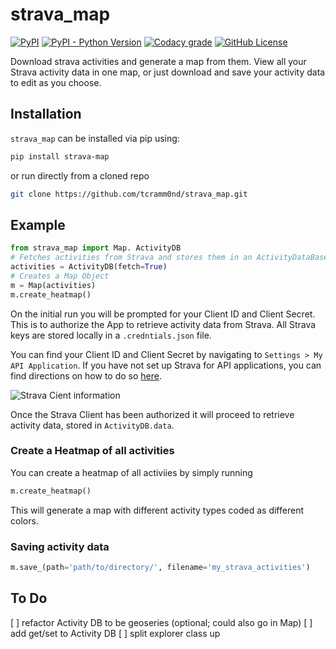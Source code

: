 # strava_map
[![PyPI](https://img.shields.io/pypi/v/strava-map)](https://pypi.org/project/strava-map/)
[![PyPI - Python Version](https://img.shields.io/pypi/pyversions/strava-map)](https://pypi.org/project/strava-map/)
[![Codacy grade](https://img.shields.io/codacy/grade/867cdf362b5d4470951f2da590356910)](https://www.codacy.com/gh/tcramm0nd/strava_map)
[![GitHub License](https://img.shields.io/github/license/tcramm0nd/strava_map)](https://github.com/tcramm0nd/strava_map/blob/main/LICENSE)

Download strava activities and generate a map from them. View all your Strava activity data in one map, or just download and save your activity data to edit as you choose.

## Installation
`strava_map` can be installed via pip using:

```bash 
pip install strava-map
```
or run directly from a cloned repo

```bash
git clone https://github.com/tcramm0nd/strava_map.git
```

## Example

```python
from strava_map import Map. ActivityDB
# Fetches activities from Strava and stores them in an ActivityDataBase
activities = ActivityDB(fetch=True)
# Creates a Map Object 
m = Map(activities)
m.create_heatmap()
```

On the initial run you will be prompted for your Client ID and Client Secret. This is to authorize the App to retrieve activity data from Strava. All Strava keys are stored locally in a `.credntials.json` file.

You can find your Client ID and Client Secret by navigating to `Settings > My API Application`. If you have not set up Strava for API applications, you can find directions on how to do so [here](https://developers.strava.com/docs/getting-started/#account).

![Strava Cient information](https://developers.strava.com/images/getting-started-1.png)

Once the Strava Client has been authorized it will proceed to retrieve activity data, stored in `ActivityDB.data`.

### Create a Heatmap of all activities
You can create a heatmap of all activiies by simply running
```python
m.create_heatmap()
```
This will generate a map with different activity types coded as different colors.

### Saving activity data
```python
m.save_(path='path/to/directory/', filename='my_strava_activities')
```

## To Do
[ ] refactor Activity DB to be geoseries (optional; could also go in Map)
[ ] add get/set to Activity DB
[ ] split explorer class up